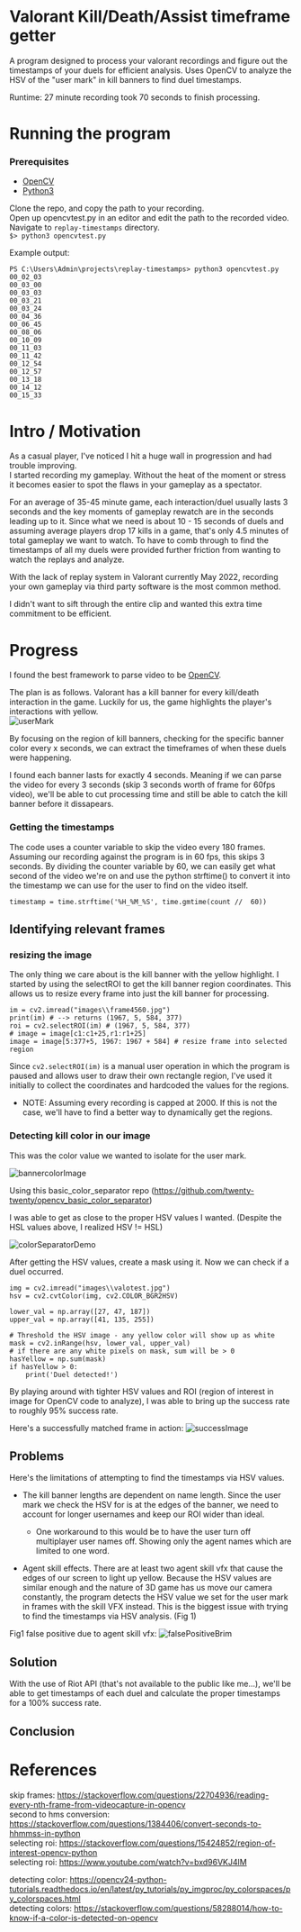 # Valorant Kill/Death/Assist timeframe getter

A program designed to process your valorant recordings and figure out the timestamps of your duels for efficient analysis. 
Uses OpenCV to analyze the HSV of the "user mark" in kill banners to find duel timestamps.

Runtime: 27 minute recording took 70 seconds to finish processing.  

# Running the program

### Prerequisites
- [OpenCV](https://opencv.org/releases/)
- [Python3](https://www.python.org/downloads/) 

Clone the repo, and copy the path to your recording.  
Open up opencvtest.py in an editor and edit the path to the recorded video.   
Navigate to `replay-timestamps` directory.  
`$> python3 opencvtest.py`

Example output: 
```
PS C:\Users\Admin\projects\replay-timestamps> python3 opencvtest.py
00_02_03
00_03_00
00_03_03
00_03_21
00_03_24
00_04_36
00_06_45
00_08_06
00_10_09
00_11_03
00_11_42
00_12_54
00_12_57
00_13_18
00_14_12
00_15_33
```


# Intro / Motivation
As a casual player, I've noticed I hit a huge wall in progression and had trouble improving.  
I started recording my gameplay. Without the heat of the moment or stress it becomes easier to spot the flaws in your gameplay as a spectator. 

For an average of 35-45 minute game, each interaction/duel usually lasts 3 seconds and the key moments of gameplay rewatch are in the seconds leading up to it. Since what we need is about 10 - 15 seconds of duels and assuming average players drop 17 kills in a game, that's only 4.5 minutes of total gameplay we want to watch. 
To have to comb through to find the timestamps of all my duels were provided further friction from wanting to watch the replays and analyze. 

With the lack of replay system in Valorant currently May 2022, recording your own gameplay via third party software is the most common method. 

I didn't want to sift through the entire clip and wanted this extra time commitment to be efficient. 

# Progress 

I found the best framework to parse video to be [OpenCV](https://opencv.org/). 

The plan is as follows. Valorant has a kill banner for every kill/death interaction in the game. 
Luckily for us, the game highlights the player's interactions with yellow.   
![userMark](progress/selecting_roi.png)

By focusing on the region of kill banners, checking for the specific banner color every x seconds, we can extract the timeframes of when these duels were happening. 

I found each banner lasts for exactly 4 seconds. Meaning if we can parse the video for every 3 seconds (skip 3 seconds worth of frame for 60fps video), we'll be able to cut processing time and still be able to catch the kill banner before it dissapears. 

### Getting the timestamps
The code uses a counter variable to skip the video every 180 frames. Assuming our recording against the program is in 60 fps, this skips 3 seconds. By dividing the counter variable by 60, we can easily get what second of the video we're on and use the python strftime() to convert it into the timestamp we can use for the user to find on the video itself. 

    timestamp = time.strftime('%H_%M_%S', time.gmtime(count //  60))


## Identifying relevant frames 
### resizing the image
The only thing we care about is the kill banner with the yellow highlight. 
I started by using the selectROI to get the kill banner region coordinates. 
This allows us to resize every frame into just the kill banner for processing. 

    im = cv2.imread("images\\frame4560.jpg")
    print(im) # --> returns (1967, 5, 584, 377)
    roi = cv2.selectROI(im) # (1967, 5, 584, 377)
    # image = image[c1:c1+25,r1:r1+25]
    image = image[5:377+5, 1967: 1967 + 584] # resize frame into selected region

Since `cv2.selectROI(im)` is a manual user operation in which the program is paused and allows user to draw their own rectangle region, I've used it initially to collect the coordinates and hardcoded the values for the regions. 
* NOTE: Assuming every recording is capped at 2000. If this is not the case, we'll have to find a better way to dynamically get the regions. 


### Detecting kill color in our image 

This was the color value we wanted to isolate for the user mark. 

![bannercolorImage](progress/colorvaluekillbanner.png)


Using this basic_color_separator repo (https://github.com/twenty-twenty/opencv_basic_color_separator)

I was able to get as close to the proper HSV values I wanted. (Despite the HSL values above, I realized HSV != HSL)

![colorSeparatorDemo](progress/afterHSV.png)


After getting the HSV values, create a mask using it. Now we can check if a duel occurred. 

    img = cv2.imread("images\\valotest.jpg")
    hsv = cv2.cvtColor(img, cv2.COLOR_BGR2HSV)

    lower_val = np.array([27, 47, 187]) 
    upper_val = np.array([41, 135, 255])

    # Threshold the HSV image - any yellow color will show up as white
    mask = cv2.inRange(hsv, lower_val, upper_val)
    # if there are any white pixels on mask, sum will be > 0
    hasYellow = np.sum(mask)
    if hasYellow > 0:
        print('Duel detected!')

By playing around with tighter HSV values and ROI (region of interest in image for OpenCV code to analyze), I was able to bring up the success rate to roughly 95% success rate. 

Here's a successfully matched frame in action: 
![successImage](progress/masksuccess.png)


## Problems 

Here's the limitations of attempting to find the timestamps via HSV values. 
- The kill banner lengths are dependent on name length. Since the user mark we check the HSV for is at the edges of the banner, we need to account for longer usernames and keep our ROI wider than ideal. 
    - One workaround to this would be to have the user turn off multiplayer user names off. Showing only the agent names which are limited to one word.

-   Agent skill effects. There are at least two agent skill vfx that cause the edges of our screen to light up yellow. Because the HSV values are similar enough and the nature of 3D game has us move our camera constantly, the program detects the HSV value we set for the user mark in frames with the skill VFX instead. This is the biggest issue with trying to find the timestamps via HSV analysis. (Fig 1)

Fig1 false positive due to agent skill vfx: 
![falsePositiveBrim](images/test10800_00_03_00.jpg)


## Solution

With the use of Riot API (that's not available to the public like me...), we'll be able to get timestamps of each duel and calculate the proper timestamps for a 100% success rate. 

## Conclusion


# References 

skip frames: https://stackoverflow.com/questions/22704936/reading-every-nth-frame-from-videocapture-in-opencv  
second to hms conversion: https://stackoverflow.com/questions/1384406/convert-seconds-to-hhmmss-in-python  
selecting roi: https://stackoverflow.com/questions/15424852/region-of-interest-opencv-python  
selecting roi: https://www.youtube.com/watch?v=bxd96VKJ4lM

detecting color: https://opencv24-python-tutorials.readthedocs.io/en/latest/py_tutorials/py_imgproc/py_colorspaces/py_colorspaces.html  
detecting colors: https://stackoverflow.com/questions/58288014/how-to-know-if-a-color-is-detected-on-opencv
